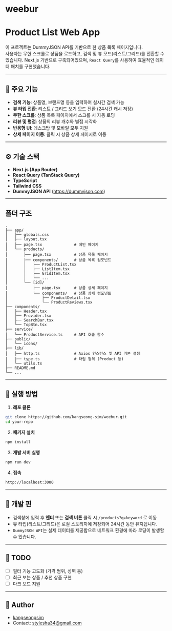 # weebur

# Product List Web App 

이 프로젝트는 DummyJSON API를 기반으로 한 상품 목록 페이지입니다.  
사용자는 무한 스크롤로 상품을 로드하고, 검색 및 뷰 모드(리스트/그리드)를 전환할 수 있습니다. 
Next.js 기반으로 구축되어있으며, `React Query`를 사용하여 효율적인 데이터 패치를 구현했습니다.

---

## 📌 주요 기능

- **검색 기능**: 상품명, 브랜드명 등을 입력하여 실시간 검색 가능
- **뷰 타입 전환**: 리스트 / 그리드 보기 모드 전환 (24시간 캐시 저장)
- **무한 스크롤**: 상품 목록 페이지에서 스크롤 시 자동 로딩
- **리뷰 및 평점**: 상품의 리뷰 개수와 별점 시각화
- **반응형 UI**: 데스크탑 및 모바일 모두 지원
- **상세 페이지 이동**: 클릭 시 상품 상세 페이지로 이동

---

## ⚙️ 기술 스택

- **Next.js (App Router)**
- **React Query (TanStack Query)**
- **TypeScript**
- **Tailwind CSS**
- **DummyJSON API** (https://dummyjson.com)

---

## 폴더 구조

```
.
├── app/
│   ├── globals.css
│   ├── layout.tsx
│   ├── page.tsx              # 메인 페이지
│   └── products/           
│       ├── page.tsx          # 상품 목록 페이지
│       ├── components/       # 상품 목록 컴포넌트
│       │   ├── ProductList.tsx
│       │   ├── ListItem.tsx
│       │   ├── GridItem.tsx
│       │   └── ...
│       └── [id]/
│           ├── page.tsx      # 상품 상세 페이지
│           └── components/   # 상품 상세 컴포넌트  
│               ├── ProductDetail.tsx
│               └── ProductReviews.tsx
├── components/
│   ├── Header.tsx
│   ├── Provider.tsx
│   ├── SearchBar.tsx
│   └── TopBtn.tsx   
├── service/
│   └── ProductService.ts     # API 호출 함수
├── public/
│   └── icons/
├── lib/
│   ├── http.ts               # Axios 인스턴스 및 API 기본 설정
│   ├── type.ts               # 타입 정의 (Product 등)
│   └── utils.ts
├── README.md
└── ...
```

---

## 🚀 실행 방법

1. **레포 클론**
```bash
git clone https://github.com/kangseong-sim/weebur.git
cd your-repo
```

2. **패키지 설치**
```bash
npm install
```

3. **개발 서버 실행**
```bash
npm run dev
```

4. **접속**
```
http://localhost:3000
```

---

## 🥪 개발 핀

- 검색창에 입력 후 **엔터** 또는 **검색 버튼** 클릭 시 `/products?q=keyword` 로 이동
- 뷰 타입(리스트/그리드)은 로컬 스토리지에 저장되어 24시간 동안 유지됩니다.
- `DummyJSON API`는 실제 데이터를 제공함으로 네트워크 환경에 따라 로딩이 발생할 수 있습니다.

---

## 📝 TODO

- [ ] 필터 기능 고도화 (가격 범위, 성벽 등)
- [ ] 최근 보는 상품 / 추천 상품 구현
- [ ] 다크 모드 지원

---

## 🙌 Author

- [kangseongsim](https://github.com/kangseong-sim)
- Contact: stylesha34@gmail.com


